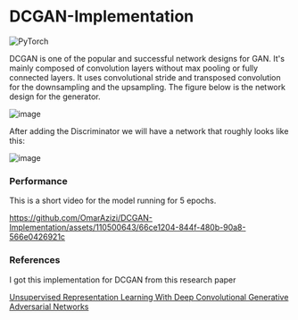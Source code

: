 # DCGAN-Implementation
![PyTorch](https://img.shields.io/badge/PyTorch-%23EE4C2C.svg?style=for-the-badge&logo=PyTorch&logoColor=white)

DCGAN is one of the popular and successful network designs for GAN. It's mainly composed of convolution layers without max pooling or fully connected layers. It uses convolutional stride and transposed convolution for the downsampling and the upsampling. The figure below is the network design for the generator.

![image](https://github.com/OmarAzizi/DCGAN-Implementation/assets/110500643/a0db5ab4-0180-4e62-b8a2-564456d5efe6)

After adding the Discriminator we will have a network that roughly looks like this:

![image](https://github.com/OmarAzizi/DCGAN-Implementation/assets/110500643/a21d5525-38c2-4cc5-80db-b41b5053cba4)

### Performance
This is a short video for the model running for 5 epochs.


https://github.com/OmarAzizi/DCGAN-Implementation/assets/110500643/66ce1204-844f-480b-90a8-566e0426921c

### References
I got this implementation for DCGAN from this research paper

[Unsupervised Representation Learning With Deep Convolutional Generative Adversarial Networks](https://arxiv.org/pdf/1511.06434.pdf)
